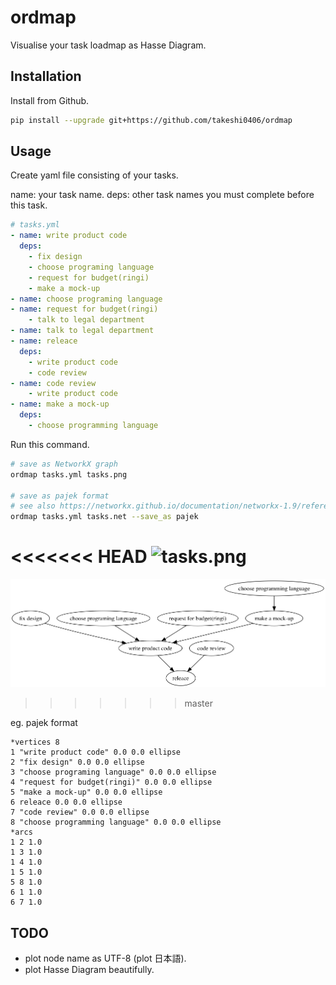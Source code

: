 # ordmap

Visualise your task loadmap as Hasse Diagram.

## Installation

Install from Github.

```bash
pip install --upgrade git+https://github.com/takeshi0406/ordmap
```

## Usage

Create yaml file consisting of your tasks.

name: your task name.
deps: other task names you must complete before this task.

```yaml
# tasks.yml
- name: write product code
  deps:
    - fix design
    - choose programing language
    - request for budget(ringi)
    - make a mock-up
- name: choose programing language
- name: request for budget(ringi)
    - talk to legal department
- name: talk to legal department
- name: releace
  deps:
    - write product code
    - code review
- name: code review
    - write product code
- name: make a mock-up
  deps:
    - choose programming language
```

Run this command.

```bash
# save as NetworkX graph
ordmap tasks.yml tasks.png

# save as pajek format
# see also https://networkx.github.io/documentation/networkx-1.9/reference/readwrite.html
ordmap tasks.yml tasks.net --save_as pajek
```

<<<<<<< HEAD
![tasks.png](https://raw.github.com/wiki/takeshi0406/ordmap/images/tasks.png)
=======
![tasks.png](https://raw.githubusercontent.com/takeshi0406/ordmap/master/images/tasks.png)
>>>>>>> master

eg. pajek format

```
*vertices 8
1 "write product code" 0.0 0.0 ellipse
2 "fix design" 0.0 0.0 ellipse
3 "choose programing language" 0.0 0.0 ellipse
4 "request for budget(ringi)" 0.0 0.0 ellipse
5 "make a mock-up" 0.0 0.0 ellipse
6 releace 0.0 0.0 ellipse
7 "code review" 0.0 0.0 ellipse
8 "choose programming language" 0.0 0.0 ellipse
*arcs
1 2 1.0
1 3 1.0
1 4 1.0
1 5 1.0
5 8 1.0
6 1 1.0
6 7 1.0
```

## TODO

* plot node name as UTF-8 (plot 日本語).
* plot Hasse Diagram beautifully.

